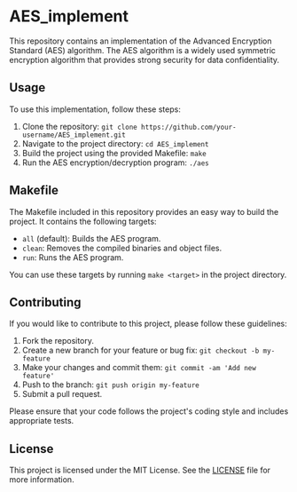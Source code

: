 # AES_implement

This repository contains an implementation of the Advanced Encryption Standard (AES) algorithm. The AES algorithm is a widely used symmetric encryption algorithm that provides strong security for data confidentiality.

## Usage

To use this implementation, follow these steps:

1. Clone the repository: `git clone https://github.com/your-username/AES_implement.git`
2. Navigate to the project directory: `cd AES_implement`
3. Build the project using the provided Makefile: `make`
4. Run the AES encryption/decryption program: `./aes`

## Makefile

The Makefile included in this repository provides an easy way to build the project. It contains the following targets:

- `all` (default): Builds the AES program.
- `clean`: Removes the compiled binaries and object files.
- `run`: Runs the AES program.

You can use these targets by running `make <target>` in the project directory.

## Contributing

If you would like to contribute to this project, please follow these guidelines:

1. Fork the repository.
2. Create a new branch for your feature or bug fix: `git checkout -b my-feature`
3. Make your changes and commit them: `git commit -am 'Add new feature'`
4. Push to the branch: `git push origin my-feature`
5. Submit a pull request.

Please ensure that your code follows the project's coding style and includes appropriate tests.

## License

This project is licensed under the MIT License. See the [LICENSE](LICENSE) file for more information.
